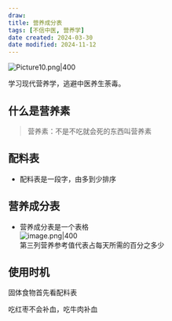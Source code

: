 ```yaml
---
draw:
title: 营养成分表
tags: [不信中医, 营养学]
date created: 2024-03-30
date modified: 2024-11-12
---
```


![Picture10.png|400](https://imagehosting4picgo.oss-cn-beijing.aliyuncs.com/imagehosting/fix-dir%2Fliuyishou%2Ftmp%2F2024%2F04%2F08%2F01-12-48-e960f89240cd8d9d94b3ca88ead57c79-Picture10-f2d270.png?x-oss-process=image/resize,l_400)

学习现代营养学，逃避中医养生荼毒。

<!-- more -->

## [](https://liugongzi.org/%E8%90%A5%E5%85%BB%E5%AD%A6/#%E4%BB%80%E4%B9%88%E6%98%AF%E8%90%A5%E5%85%BB%E7%B4%A0 "什么是营养素") 什么是营养素

> 营养素：不是不吃就会死的东西叫营养素

## 配料表

- 配料表是一段字，由多到少排序

## 营养成分表

- 营养成分表是一个表格  
![image.png|400](https://imagehosting4picgo.oss-cn-beijing.aliyuncs.com/imagehosting/fix-dir%2Fpicgo%2Fpicgo-clipboard-images%2F2024%2F04%2F14%2F00-44-35-a3273510cc0084008ac3b9ec99d5b2ca-20240414004434-ce274f.png)  
第三列营养参考值代表占每天所需的百分之多少

## 使用时机

固体食物首先看配料表

吃红枣不会补血，吃牛肉补血
